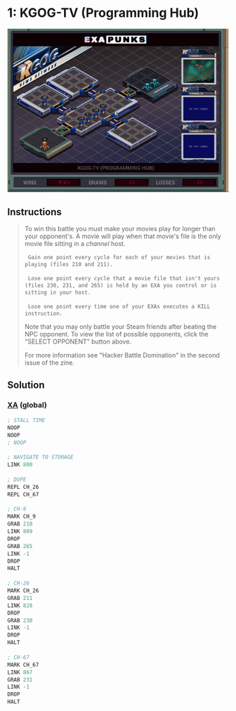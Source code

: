 # 1: KGOG-TV (Programming Hub)

<div align="center"><img src="EXAPUNKS - KGOG-TV (mutex8021, 2022-12-11-16-45-42).gif" /></div>

## Instructions
> To win this battle you must make your movies play for longer than your opponent's. A movie will play when that movie's file is the only movie file sitting in a *channel* host.
> 
>      Gain one point every cycle for each of your movies that is playing (files 210 and 211).
> 
>      Lose one point every cycle that a movie file that isn't yours (files 230, 231, and 265) is held by an EXA you control or is sitting in your host.
> 
>      Lose one point every time one of your EXAs executes a KILL instruction.
> 
> Note that you may only battle your Steam friends after beating the NPC opponent. To view the list of possible opponents, click the "SELECT OPPONENT" button above.
> 
> For more information see "Hacker Battle Domination" in the second issue of the zine.

## Solution

### [XA](XA.exa) (global)
```asm
; STALL TIME
NOOP
NOOP
; NOOP

; NAVIGATE TO STORAGE
LINK 800

; DUPE
REPL CH_26
REPL CH_67

; CH-9
MARK CH_9
GRAB 210
LINK 809
DROP
GRAB 265
LINK -1
DROP
HALT

; CH-26
MARK CH_26
GRAB 211
LINK 828
DROP
GRAB 230
LINK -1
DROP
HALT

; CH-67
MARK CH_67
LINK 867
GRAB 231
LINK -1
DROP
HALT
```

